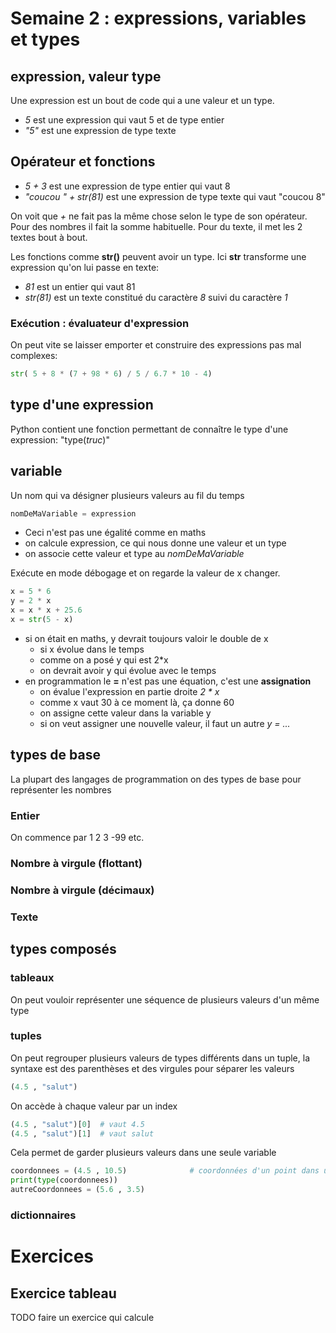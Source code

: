 # Semaine 2 : expressions, variables et types

## expression, valeur type 

Une expression est un bout de code qui a une valeur et un type. 
- *5* est une expression qui vaut 5 et de type entier
- *"5"* est une expression de type texte

## Opérateur et fonctions

- *5 + 3* est une expression de type entier qui vaut 8
- *"coucou " + str(81)* est une expression de type texte qui vaut "coucou 8"

On voit que *+* ne fait pas la même chose selon le type de son opérateur. Pour des nombres
il fait la somme habituelle. Pour du texte, il met les 2 textes bout à bout.

Les fonctions comme **str()** peuvent avoir un type. Ici **str** transforme une 
expression qu'on lui passe en texte:
- *81* est un entier qui vaut 81
- *str(81)* est un texte constitué du caractère *8* suivi du caractère *1*


### Exécution : évaluateur d'expression
On peut vite se laisser emporter et construire des expressions pas mal complexes:
```python
str( 5 + 8 * (7 + 98 * 6) / 5 / 6.7 * 10 - 4)
```



## type d'une expression

Python contient une fonction permettant de connaître le type d'une expression: "type(*truc*)"


## variable

Un nom qui va désigner plusieurs valeurs au fil du temps

```python
nomDeMaVariable = expression
```
- Ceci n'est pas une égalité comme en maths
- on calcule expression, ce qui nous donne une valeur et un type
- on associe cette valeur et type au *nomDeMaVariable*

Exécute en mode débogage et on regarde la valeur de x changer.

```python
x = 5 * 6
y = 2 * x
x = x * x + 25.6
x = str(5 - x)
```
- si on était en maths, y devrait toujours valoir le double de x
  - si x évolue dans le temps
  - comme on a posé y qui est 2*x
  - on devrait avoir y qui évolue avec le temps
- en programmation le **=** n'est pas une équation, c'est une **assignation**
  - on évalue l'expression en partie droite *2 * x*
  - comme x vaut 30 à ce moment là, ça donne 60
  - on assigne cette valeur dans la variable y
  - si on veut assigner une nouvelle valeur, il faut un autre *y = ...*

## types de base

La plupart des langages de programmation on des types de base pour représenter les nombres

### Entier

On commence par 1 2 3 -99 etc.


### Nombre à virgule (flottant)

### Nombre à virgule (décimaux)

### Texte

## types composés


### tableaux

On peut vouloir représenter une séquence de plusieurs valeurs d'un même type


### tuples
On peut regrouper plusieurs valeurs de types différents dans un tuple, la syntaxe est des parenthèses et des virgules pour séparer les valeurs
```python
(4.5 , "salut")
```
On accède à chaque valeur par un index
```python
(4.5 , "salut")[0]  # vaut 4.5
(4.5 , "salut")[1]  # vaut salut
```

Cela permet de garder plusieurs valeurs dans une seule variable

```python
coordonnees = (4.5 , 10.5)              # coordonnées d'un point dans un plan cartésien par exemple
print(type(coordonnees))
autreCoordonnees = (5.6 , 3.5)
```

### dictionnaires

# Exercices

## Exercice tableau
TODO faire un exercice qui calcule 
